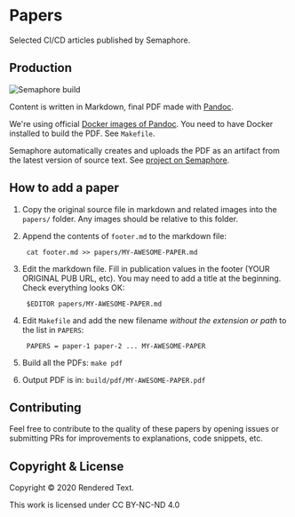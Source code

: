 # Papers

Selected CI/CD articles published by Semaphore.

## Production

![Semaphore build](https://semaphore-oss.semaphoreci.com/badges/papers.svg)

Content is written in Markdown, final PDF made with [Pandoc][pandoc].

We're using official [Docker images of Pandoc][pandoc-docker].
You need to have Docker installed to build the PDF. See `Makefile`.

Semaphore automatically creates and uploads the PDF as an artifact from the
latest version of source text. See [project on Semaphore][semaphore-project].

## How to add a paper

1. Copy the original source file in markdown and related images into the `papers/` folder.
Any images should be relative to this folder.
2. Append the contents of `footer.md` to the markdown file:

        cat footer.md >> papers/MY-AWESOME-PAPER.md

3. Edit the markdown file. Fill in publication values in the footer (YOUR ORIGINAL PUB URL, etc). You may need to add a title at the beginning. Check everything looks OK:

        $EDITOR papers/MY-AWESOME-PAPER.md

3. Edit `Makefile` and add the new filename *without the extension or path* to the list in `PAPERS`:

        PAPERS = paper-1 paper-2 ... MY-AWESOME-PAPER

4. Build all the PDFs: `make pdf`
5. Output PDF is in: `build/pdf/MY-AWESOME-PAPER.pdf`

## Contributing

Feel free to contribute to the quality of these papers by opening issues or
submitting PRs for improvements to explanations, code snippets, etc.

## Copyright & License

Copyright © 2020 Rendered Text.

This work is licensed under CC BY-NC-ND 4.0 <a href="https://creativecommons.org/licenses/by-nc-nd/4.0"><img height="16" style="margin-left: 3px;vertical-align:text-bottom;" src="https://search.creativecommons.org/static/img/cc_icon.svg" /><img height="16" style="margin-left: 3px;vertical-align:text-bottom;" src="https://search.creativecommons.org/static/img/cc-by_icon.svg" /><img height="16" style="margin-left: 3px;vertical-align:text-bottom;" src="https://search.creativecommons.org/static/img/cc-nc_icon.svg" /><img height="16" style="important;margin-left: 3px;vertical-align:text-bottom;" src="https://search.creativecommons.org/static/img/cc-nd_icon.svg" /></a>

[pandoc]: https://pandoc.org
[pandoc-docker]: https://github.com/pandoc/dockerfiles
[semaphore-project]: https://semaphore-oss.semaphoreci.com/projects/papers
